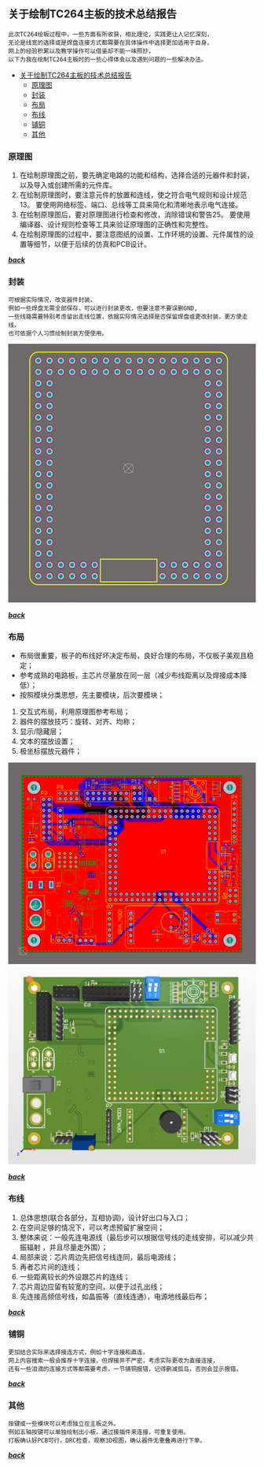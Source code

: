 
## 关于绘制TC264主板的技术总结报告

    此次TC264绘板过程中，一些方面有所收获，相比理论，实践更让人记忆深刻，
    无论是线宽的选择或是焊盘连接方式都需要在具体操作中选择更加适用于自身，
    网上的经验积累以及教学操作可以借鉴却不能一味照抄，
    以下为我在绘制TC264主板时的一些心得体会以及遇到问题的一些解决办法。

- [关于绘制TC264主板的技术总结报告](#关于绘制tc264主板的技术总结报告)
  - [原理图](#原理图)
  - [封装](#封装)
  - [布局](#布局)
  - [布线](#布线)
  - [铺铜](#铺铜)
  - [其他](#其他)





### 原理图
1. 在绘制原理图之前，要先确定电路的功能和结构，选择合适的元器件和封装，以及导入或创建所需的元件库。
2. 在绘制原理图时，要注意元件的放置和连线，使之符合电气规则和设计规范13。
       要使用网络标签、端口、总线等工具来简化和清晰地表示电气连接。
3. 在绘制原理图后，要对原理图进行检查和修改，消除错误和警告25。
       要使用编译器、设计规则检查等工具来验证原理图的正确性和完整性。
4. 在绘制原理图的过程中，要注意图纸的设置、工作环境的设置、元件属性的设置等细节，以便于后续的仿真和PCB设计。

[***back***](#关于绘制tc264主板的技术总结报告)

### 封装
    可根据实际情况，改变器件封装。
    例如一些焊盘无需全部保存，可以进行封装更改，但要注意不要误删GND,
    一些线路需要特别考虑留出走线位置，依据实际情况选择是否保留焊盘或更改封装，更方便走线。
    也可依据个人习惯绘制封装方便使用。

![TC264](./img/TC264.png)

[***back***](#关于绘制tc264主板的技术总结报告)


### 布局
* 布局很重要，板子的布线好坏决定布局，良好合理的布局，不仅板子美观且稳定；
* 参考成熟的电路板，主芯片尽量放在同一层（减少布线距离以及焊接成本降低）；
* 按照模块分类思想，先主要模块，后次要模块；
1. 交互式布局，利用原理图参考布局；
2. 器件的摆放技巧：旋转、对齐、均称；
3. 显示/隐藏层；
4. 文本的摆放设置；
5. 极坐标摆放元器件；

![pcb](./img/pcb1.png)
![3D](./img/3D1.png)

[***back***](#关于绘制tc264主板的技术总结报告)
### 布线
1. 总体思想(联合各部分，互相协调)，设计好出口与入口；
2. 在空间足够的情况下，可以考虑预留扩展空间；
3. 整体来说：一般先连电源线（最后步可以根据信号线的走线安排，可以减少共振辐射 ，并且尽量走外围）；
4. 局部来说：芯片周边先把信号线连同，最后电源线；
5. 再者芯片间的连线；
6. 一些距离较长的外设跟芯片的连线；
7. 芯片周边应留有较宽的空间，以便于过孔出线；
8. 先连接高频信号线，如晶振等（直线连通），电源地线最后布；

[***back***](#关于绘制tc264主板的技术总结报告)
### 铺铜
    更加结合实际来选择接连方式，例如十字连接和直连，
    网上内容搜索一般会推荐十字连接，但焊接并不严密，考虑实际更改为直接连接，
    还有一些泪滴的连接方式等都需要考虑，一节铺铜报错，记得删减孤岛，否则会显示报错。

[***back***](#关于绘制tc264主板的技术总结报告)
### 其他
    按键或一些模块可以考虑独立在主板之外。
    例如五轴按键可以单独绘制出小板，通过接插件来连接，可重复使用。
    打板确认好PCB可行，DRC检查，观察3D视图，确认器件无重叠再进行下单。

[***back***](#关于绘制tc264主板的技术总结报告)

